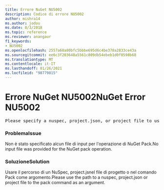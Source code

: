 ```yaml
---
title: Errore NuGet NU5002
description: Codice di errore NU5002
author: mishra14
ms.author: jodou
ms.date: 8/3/2018
ms.topic: reference
ms.reviewer: anangaur
f1_keywords:
- NU5002
ms.openlocfilehash: 2557a68a80bfc5bbbe695d6c4be378a2833ce43a
ms.sourcegitcommit: ee6c3f203648a5561c809db54ebeb1d0f0598b68
ms.translationtype: MT
ms.contentlocale: it-IT
ms.lasthandoff: 01/26/2021
ms.locfileid: "98779815"
---
```

# <a name="nuget-error-nu5002"></a><span data-ttu-id="7c391-103">Errore NuGet NU5002</span><span class="sxs-lookup"><span data-stu-id="7c391-103">NuGet Error NU5002</span></span>
<pre>Please specify a nuspec, project.json, or project file to use.</pre>

### <a name="issue"></a><span data-ttu-id="7c391-104">Problema</span><span class="sxs-lookup"><span data-stu-id="7c391-104">Issue</span></span>

<span data-ttu-id="7c391-105">Non è stato specificato alcun file di input per l'operazione di NuGet Pack.</span><span class="sxs-lookup"><span data-stu-id="7c391-105">No input file was provided for the NuGet pack operation.</span></span>


### <a name="solution"></a><span data-ttu-id="7c391-106">Soluzione</span><span class="sxs-lookup"><span data-stu-id="7c391-106">Solution</span></span>

<span data-ttu-id="7c391-107">Usare il percorso di un NuSpec, project.jsnel file di progetto o nel comando Pack come argomento.</span><span class="sxs-lookup"><span data-stu-id="7c391-107">Please use the path to a nuspec, project.json or project file to the pack command as an argument.</span></span>

